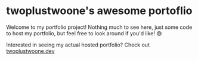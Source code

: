 # twoplustwoone's awesome portoflio

Welcome to my portfolio project! Nothing much to see here, just some code to host my portfolio, but feel free to look around if you'd like! 😄

Interested in seeing my actual hosted portfolio? Check out [twoplustwoone.dev](https://twoplustwoone.dev)

